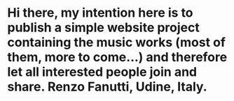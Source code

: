 <H1>Hi there, my intention here is to publish a simple website project containing the music works (most of them, more to come...) and therefore let all interested people join and share. Renzo Fanutti, Udine, Italy.</H1>
